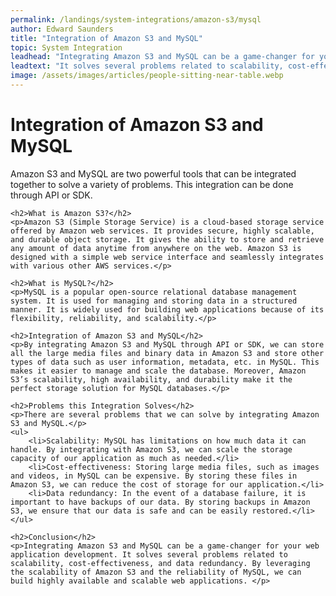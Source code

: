 ```yaml
---
permalink: /landings/system-integrations/amazon-s3/mysql
author: Edward Saunders
title: "Integration of Amazon S3 and MySQL"
topic: System Integration
leadhead: "Integrating Amazon S3 and MySQL can be a game-changer for your web application development"
leadtext: "It solves several problems related to scalability, cost-effectiveness, and data redundancy. By leveraging the scalability of Amazon S3 and the reliability of MySQL, we can build highly available and scalable web applications."
image: /assets/images/articles/people-sitting-near-table.webp
---
```

<div class="arttext">	<h1>Integration of Amazon S3 and MySQL</h1>
	<p>Amazon S3 and MySQL are two powerful tools that can be integrated together to solve a variety of problems. This integration can be done through API or SDK.</p>

	<h2>What is Amazon S3?</h2>
	<p>Amazon S3 (Simple Storage Service) is a cloud-based storage service offered by Amazon web services. It provides secure, highly scalable, and durable object storage. It gives the ability to store and retrieve any amount of data anytime from anywhere on the web. Amazon S3 is designed with a simple web service interface and seamlessly integrates with various other AWS services.</p>

	<h2>What is MySQL?</h2>
	<p>MySQL is a popular open-source relational database management system. It is used for managing and storing data in a structured manner. It is widely used for building web applications because of its flexibility, reliability, and scalability.</p>

	<h2>Integration of Amazon S3 and MySQL</h2>
	<p>By integrating Amazon S3 and MySQL through API or SDK, we can store all the large media files and binary data in Amazon S3 and store other types of data such as user information, metadata, etc. in MySQL. This makes it easier to manage and scale the database. Moreover, Amazon S3’s scalability, high availability, and durability make it the perfect storage solution for MySQL databases.</p>

	<h2>Problems this Integration Solves</h2>
	<p>There are several problems that we can solve by integrating Amazon S3 and MySQL.</p>
	<ul>
		<li>Scalability: MySQL has limitations on how much data it can handle. By integrating with Amazon S3, we can scale the storage capacity of our application as much as needed.</li>
		<li>Cost-effectiveness: Storing large media files, such as images and videos, in MySQL can be expensive. By storing these files in Amazon S3, we can reduce the cost of storage for our application.</li>
		<li>Data redundancy: In the event of a database failure, it is important to have backups of our data. By storing backups in Amazon S3, we ensure that our data is safe and can be easily restored.</li>
	</ul>

	<h2>Conclusion</h2>
	<p>Integrating Amazon S3 and MySQL can be a game-changer for your web application development. It solves several problems related to scalability, cost-effectiveness, and data redundancy. By leveraging the scalability of Amazon S3 and the reliability of MySQL, we can build highly available and scalable web applications. </p>
</div>